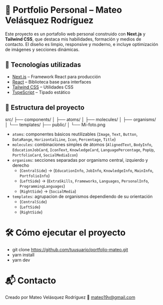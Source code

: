 # 💼 Portfolio Personal – Mateo Velásquez Rodríguez

Este proyecto es un portafolio web personal construido con **Next.js** y **Tailwind CSS**, que destaca mis habilidades, formación y medios de contacto. El diseño es limpio, responsive y moderno, e incluye optimización de imágenes y secciones dinámicas.

## 🚀 Tecnologías utilizadas

- [Next.js](https://nextjs.org/) – Framework React para producción
- [React](https://reactjs.org/) – Biblioteca base para interfaces
- [Tailwind CSS](https://tailwindcss.com/) – Utilidades CSS
- [TypeScript](https://www.typescriptlang.org/) – Tipado estático

## 📁 Estructura del proyecto
src/
├── components/
│ ├── atoms/
│ ├── molecules/
│ ├── organisms/
│ └── templates/
├── public/
│ └── Mi-foto.png

- `atoms`: componentes básicos reutilizables (`Image`, `Text`, `Button`, `DataRange`, `HorizontalLine`, `Icon`, `Percentage`, `Title`)
- `molecules`: combinaciones simples de átomos (`AlignedText`, `BodyInfo`, `EducationJobCard`, `IconText`, `KnowledgeCard`, `LanguagePercentage`, `PopUp`, `PortfolioCard`, `SocialMediaIcon`)
- `organisms`: secciones separadas por organismo central, izquierdo y derecho
   - (`CentralSide`) -> (`EducationInfo`, `JobInfo`, `KnowledgeInfo`, `MainInfo`, `PortfolioInfo`)
   - (`LeftSide`) -> (`ExtraSkills`, `Frameworks`, `Languages`, `PersonalInfo`, `ProgrammingLanguages`)
   - (`RightSide`) -> (`SocialMedia`)
- `templates`: agrupacion de organismos dependiendo de su orientación
   - (`CentralSide`)
   - (`LeftSide`)
   - (`RightSide`)

# 🛠️ Cómo ejecutar el proyecto

- git clone https://github.com/tuusuario/portfolio-mateo.git
- yarn install
- yarn dev

# 📬 Contacto
Creado por Mateo Velásquez Rodríguez
📧 mateo19v@gmail.com
